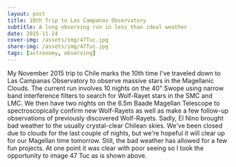 ```yaml
---
layout: post
title: 10th Trip to Las Campanas Observatory
subtitle: A long observing run in less than ideal weather
date: 2015-11-24
cover-img: /assets/img/47Tuc.jpg
share-img: /assets/img/47Tuc.jpg
tags: [astronomy, observing]
---
```


My November 2015 trip to Chile marks the 10th time I've traveled down to Las Campanas Observatory to observe massive stars in the Magellanic Clouds. The current run involves 10 nights on the 40" Swope using narrow band interference filters to search for Wolf-Rayet stars in the SMC and LMC. We then have two nights on the 6.5m Baade Magellan Telescope to spectroscopically confirm new Wolf-Rayets as well as make a few follow-up observations of previously discovered Wolf-Rayets. Sadly, El Nino brought bad weather to the usually crystal-clear Chilean skies. We've been closed due to clouds for the last couple of nights, but we're hopeful it will clear up for our Magellan time tomorrow. Still, the bad weather has allowed for a few fun projects. At one point it was clear with poor seeing so I took the opportunity to image 47 Tuc as is shown above.